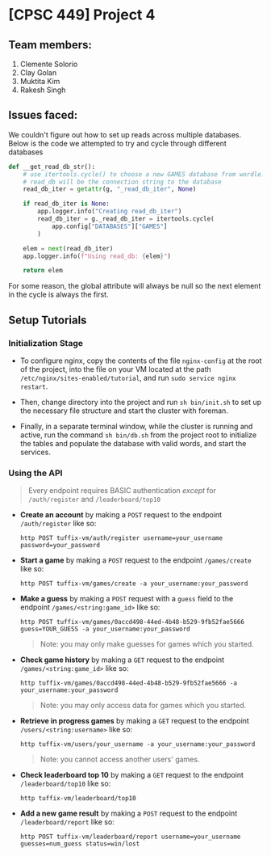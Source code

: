 # [CPSC 449] Project 4

## Team members:

1. Clemente Solorio
2. Clay Golan
3. Muktita Kim
4. Rakesh Singh

## Issues faced:

We couldn't figure out how to set up reads across multiple databases. Below is the code we attempted to try and cycle through different databases

```python
def __get_read_db_str():
    # use itertools.cycle() to choose a new GAMES database from wordle.toml
    # read_db will be the connection string to the database
    read_db_iter = getattr(g, "_read_db_iter", None)

    if read_db_iter is None:
        app.logger.info("Creating read_db_iter")
        read_db_iter = g._read_db_iter = itertools.cycle(
            app.config["DATABASES"]["GAMES"]
        )

    elem = next(read_db_iter)
    app.logger.info(f"Using read_db: {elem}")

    return elem
```

For some reason, the global attribute will always be null so the next element in the cycle is always the first.

## Setup Tutorials

### Initialization Stage

- To configure nginx, copy the contents of the file `nginx-config` at the root of the project, into the file on your VM located at the path `/etc/nginx/sites-enabled/tutorial`, and run `sudo service nginx restart`.

- Then, change directory into the project and run `sh bin/init.sh` to set up the necessary file structure and start the cluster with foreman.

- Finally, in a separate terminal window, while the cluster is running and active, run the command `sh bin/db.sh` from the project root to initialize the tables and populate the database with valid words, and start the services.

### Using the API

> Every endpoint requires BASIC authentication _except_ for `/auth/register` and `/leaderboard/top10`

- **Create an account** by making a `POST` request to the endpoint `/auth/register` like so:

  `http POST tuffix-vm/auth/register username=your_username password=your_password`

- **Start a game** by making a `POST` request to the endpoint `/games/create` like so:

  `http POST tuffix-vm/games/create -a your_username:your_password`

- **Make a guess** by making a `POST` request with a `guess` field to the endpoint `/games/<string:game_id>` like so:

  `http POST tuffix-vm/games/0accd498-44ed-4b48-b529-9fb52fae5666 guess=YOUR_GUESS -a your_username:your_password`

  > Note: you may only make guesses for games which you started.

- **Check game history** by making a `GET` request to the endpoint `/games/<string:game_id>` like so:

  `http tuffix-vm/games/0accd498-44ed-4b48-b529-9fb52fae5666 -a your_username:your_password`

  > Note: you may only access data for games which you started.

- **Retrieve in progress games** by making a `GET` request to the endpoint `/users/<string:username>` like so:

  `http tuffix-vm/users/your_username -a your_username:your_password`

  > Note: you cannot access another users' games.

- **Check leaderboard top 10** by making a `GET` request to the endpoint `/leaderboard/top10` like so:

  `http tuffix-vm/leaderboard/top10`

- **Add a new game result** by making a `POST` request to the endpoint `/leaderboard/report` like so:

  `http POST tuffix-vm/leaderboard/report username=your_username guesses=num_guess status=win/lost`
